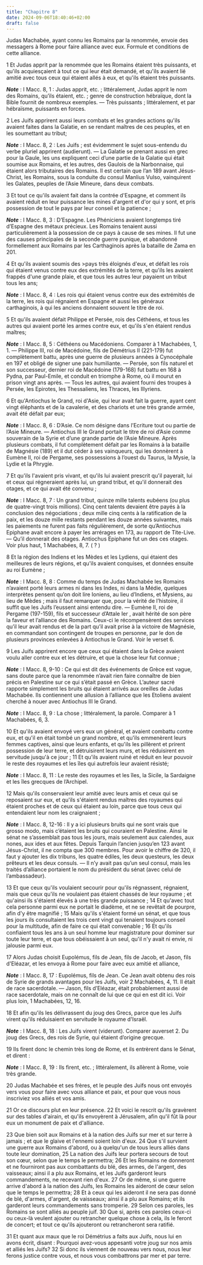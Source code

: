 ```yaml
---
title: "Chapitre 8"
date: 2024-09-06T18:40:46+02:00
draft: false
---
```



Judas Machabée, ayant connu les Romains par la renommée, envoie des messagers à Rome pour faire alliance avec eux.
Formule et conditions de cette alliance.


1 Et Judas apprit par la renommée que les Romains étaient très puissants, et qu'ils acquiesçaient à tout ce qui leur était demandé, et qu'ils avaient lié amitié avec tous ceux qui étaient allés à eux, et qu'ils étaient très puissants.

***Note*** :  I Macc. 8, 1 : Judas apprit, etc. ; littéralement, Judas apprit le nom des Romains, qu’ils étaient, etc. ; genre de construction hébraïque, dont la Bible fournit de nombreux exemples. ― Très puissants ; littéralement, et par hébraïsme, puissants en forces.

2 Les Juifs apprirent aussi leurs combats et les grandes actions qu'ils avaient faites dans la Galatie, en se rendant maîtres de ces peuples, et en les soumettant au tribut;

***Note*** :  I Macc. 8, 2 : Les Juifs ; est évidemment le sujet sous-entendu du verbe pluriel apprirent (audierunt). ― La Galatie se prenant aussi en grec pour la Gaule, les uns expliquent ceci d’une partie de la Galatie qui était soumise aux Romains, et les autres, des Gaulois de la Narbonnaise, qui étaient alors tributaires des Romains. Il est certain que l’an 189 avant Jésus-Christ, les Romains, sous la conduite du consul Manlius Vulso, vainquirent les Galates, peuples de l’Asie Mineure, dans deux combats.

3 Et tout ce qu'ils avaient fait dans la contrée d'Espagne, et comment ils avaient réduit en leur puissance les mines d'argent et d'or qui y sont, et pris possession de tout le pays par leur conseil et la patience ;

***Note*** :  I Macc. 8, 3 : D’Espagne. Les Phéniciens avaient longtemps tiré d’Espagne des métaux précieux. Les Romains tenaient aussi particulièrement à la possession de ce pays à cause de ses mines. Il fut une des causes principales de la seconde guerre punique, et abandonné formellement aux Romains par les Carthaginois après la bataille de Zama en 201.

4 Et qu'ils avaient soumis des >pays très éloignés d'eux, et défait les rois qui étaient venus contre eux des extrémités de la terre, et qu'ils les avaient frappés d'une grande plaie, et que tous les autres leur payaient un tribut tous les ans;

***Note*** :  I Macc. 8, 4 : Les rois qui étaient venus contre eux des extrémités de la terre, les rois qui régnaient en Espagne et aussi les généraux carthaginois, à qui les anciens donnaient souvent le titre de roi.

5 Et qu'ils avaient défait Philippe et Persée, rois des Céthéens, et tous les autres qui avaient porté les armes contre eux, et qu'ils s'en étaient rendus maîtres;

***Note*** :  I Macc. 8, 5 : Céthéens ou Macédoniens. Comparer à 1 Machabées, 1, 1. ― Philippe III, roi de Macédoine, fils de Démétrius II (221-179) fut complètement battu, après une guerre de plusieurs années à Cynocéphale en 197 et obligé de signer une paix humiliante. ― Persée, son fils naturel et son successeur, dernier roi de Macédoine (179-168) fut battu en 168 à Pydna, par Paul-Emile, et conduit en triomphe à Rome, où il mourut en prison vingt ans après. ― Tous les autres, qui avaient fourni des troupes à Persée, les Epirotes, les Thessaliens, les Thraces, les Illyriens.

6 Et qu'Antiochus le Grand, roi d'Asie, qui leur avait fait la guerre, ayant cent vingt éléphants et de la cavalerie, et des chariots et une très grande armée, avait été défait par eux;

***Note*** :  I Macc. 8, 6 : D’Asie. Ce nom désigne dans l’Ecriture tout ou partie de l’Asie Mineure. ― Antiochus III le Grand portait le titre de roi d’Asie comme souverain de la Syrie et d’une grande partie de l’Asie Mineure. Après plusieurs combats, il fut complètement défait par les Romains à la bataille de Magnésie (189) et il dut céder à ses vainqueurs, qui les donnèrent à Eumène II, roi de Pergame, ses possessions à l’ouest du Taurus, la Mysie, la Lydie et la Phrygie.

7 Et qu'ils l'avaient pris vivant, et qu'ils lui avaient prescrit qu'il payerait, lui et ceux qui régneraient après lui, un grand tribut, et qu'il donnerait des otages, et ce qui avait été convenu ;

***Note*** :  I Macc. 8, 7 : Un grand tribut, quinze mille talents eubéens (ou plus de quatre-vingt trois millions). Cinq cent talents devaient être payés à la conclusion des négociations ; deux mille cinq cents à la ratification de la paix, et les douze mille restants pendant les douze années suivantes, mais les paiements ne furent pas faits régulièrement, de sorte qu’Antiochus Epiphane avait encore à payer les arrérages en 173, au rapport de Tite-Live. ― Qu’il donnerait des otages. Antiochus Epiphane fut un des ces otages. Voir plus haut, 1 Machabées, 8, 7. ( ? )

8 Et la région des Indiens et les Mèdes et les Lydiens, qui étaient des meilleures de leurs régions, et qu'ils avaient conquises, et données ensuite au roi Eumène ;

***Note*** :  I Macc. 8, 8 : Comme du temps de Judas Machabée les Romains n’avaient porté leurs armes ni dans les Indes, ni dans la Médie, quelques interprètes pensent qu’on doit lire Ioniens, au lieu d’Indiens, et Mysiens, au lieu de Mèdes ; mais il faut remarquer que, pour la vérité de l’histoire, il suffit que les Juifs l’eussent ainsi entendu dire. ― Eumène II, roi de Pergame (197-159), fils et successeur d’Attale Ier , avait hérité de son père la faveur et l’alliance des Romains. Ceux-ci le récompensèrent des services qu’il leur avait rendus et de la part qu’il avait prise à la victoire de Magnésie, en commandant son contingent de troupes en personne, par le don de plusieurs provinces enlevées à Antiochus le Grand. Voir le verset 6.

9 Les Juifs apprirent encore que ceux qui étaient dans la Grèce avaient voulu aller contre eux et les détruire, et que la chose leur fut connue ;

***Note*** :  I Macc. 8, 9-10 : Ce qui est dit des événements de Grèce est vague, sans doute parce que la renommée n’avait rien faire connaître de bien précis en Palestine sur ce qui s’était passé en Grèce. L’auteur sacré rapporte simplement les bruits qui étaient arrivés aux oreilles de Judas Machabée. Ils contiennent une allusion à l’alliance que les Etoliens avaient cherché à nouer avec Antiochus III le Grand.

***Note*** :  I Macc. 8, 9 : La chose ; littéralement, la parole. Comparer à 1 Machabées, 6, 3.

10 Et qu'ils avaient envoyé vers eux un général, et avaient combattu contre eux, et qu'il en était tombé un grand nombre, et qu'ils emmenèrent leurs femmes captives, ainsi que leurs enfants, et qu'ils les pillèrent et prirent possession de leur terre, et détruisirent leurs murs, et les réduisirent en servitude jusqu'à ce jour ; 11 Et qu'ils avaient ruiné et réduit en leur pouvoir le reste des royaumes et les îles qui autrefois leur avaient résisté;

***Note*** :  I Macc. 8, 11 : Le reste des royaumes et les îles, la Sicile, la Sardaigne et les îles grecques de l’Archipel.

12 Mais qu'ils conservaient leur amitié avec leurs amis et ceux qui se reposaient sur eux, et qu'ils s'étaient rendus maîtres des royaumes qui étaient proches et de ceux qui étaient au loin, parce que tous ceux qui entendaient leur nom les craignaient ;

***Note*** :  I Macc. 8, 12-16 : Il y a ici plusieurs bruits qui ne sont vrais que grosso modo, mais c’étaient les bruits qui couraient en Palestine. Ainsi le sénat ne s’assemblait pas tous les jours, mais seulement aux calendes, aux nones, aux ides et aux fêtes. Depuis Tarquin l’ancien jusqu’en 123 avant Jésus-Christ, il ne compta que 300 membres. Pour avoir le chiffre de 320, il faut y ajouter les dix tribuns, les quatre édiles, les deux questeurs, les deux prêteurs et les deux consuls. ― Il n’y avait pas qu’un seul consul, mais les traités d’alliance portaient le nom du président du sénat (avec celui de l’ambassadeur).

13 Et que ceux qu'ils voulaient secourir pour qu'ils régnassent, régnaient, mais que ceux qu'ils ne voulaient pas étaient chassés de leur royaume ; et qu'ainsi ils s'étaient élevés à une très grande puissance ; 14 Et qu'avec tout cela personne parmi eux ne portait le diadème, et ne se revêtait de pourpre, afin d'y être magnifié ; 15 Mais qu'ils s'étaient formé un sénat, et que tous les jours ils consultaient les trois cent vingt qui tenaient toujours conseil pour la multitude, afin de faire ce qui était convenable ; 16 Et qu'ils confiaient tous les ans à un seul homme leur magistrature pour dominer sur toute leur terre, et que tous obéissaient à un seul, qu'il n'y avait ni envie, ni jalousie parmi eux.


17 Alors Judas choisit Eupolémus, fils de Jean, fils de Jacob, et Jason, fils d'Eléazar, et les envoya à Rome pour faire avec eux amitié et alliance,

***Note*** :  I Macc. 8, 17 : Eupolémus, fils de Jean. Ce Jean avait obtenu des rois de Syrie de grands avantages pour les Juifs, voir 2 Machabées, 4, 11. Il était de race sacerdotale. ― Jason, fils d’Eléazar, était probablement aussi de race sacerdotale, mais on ne connaît de lui que ce qui en est dit ici. Voir plus loin, 1 Machabées, 12, 16.

18 Et afin qu'ils les délivrassent du joug des Grecs, parce que les Juifs virent qu'ils réduisaient en servitude le royaume d'Israël.

***Note*** :  I Macc. 8, 18 : Les Juifs virent (viderunt). Comparer auverset 2. Du joug des Grecs, des rois de Syrie, qui étaient d’origine grecque.

19 Ils firent donc le chemin très long de Rome, et ils entrèrent dans le Sénat, et dirent :

***Note*** :  I Macc. 8, 19 : Ils firent, etc. ; littéralement, ils allèrent à Rome, voie très grande.

20 Judas Machabée et ses frères, et le peuple des Juifs nous ont envoyés vers vous pour faire avec vous alliance et paix, et pour que vous nous inscriviez vos alliés et vos amis.


21 Or ce discours plut en leur présence. 22 Et voici le rescrit qu'ils gravèrent sur des tables d'airain, et qu'ils envoyèrent à Jérusalem, afin qu'il fût là pour eux un monument de paix et d'alliance.


23 Que bien soit aux Romains et à la nation des Juifs sur mer et sur terre à jamais ; et que le glaive et l'ennemi soient loin d'eux. 24 Que s'il survient une guerre aux Romains d'abord, ou à quelqu'un de tous leurs alliés dans toute leur domination, 25 La nation des Juifs leur portera secours de tout son cœur, selon que le temps le permettra; 26 Et les Romains ne donneront et ne fourniront pas aux combattants du blé, des armes, de l'argent, des vaisseaux; ainsi il a plu aux Romains, et les Juifs garderont leurs commandements, ne recevant rien d'eux. 27 Or de même, si une guerre arrive d'abord à la nation des Juifs, les Romains les aideront de cœur selon que le temps le permettra; 28 Et à ceux qui les aideront il ne sera pas donné de blé, d'armes, d'argent, de vaisseaux; ainsi il a plu aux Romains; et ils garderont leurs commandements sans tromperie. 29 Selon ces paroles, les Romains se sont alliés au peuple juif. 30 Que si, après ces paroles ceux-ci ou ceux-là veulent ajouter ou retrancher quelque chose à cela,
ils le feront de concert; et tout ce qu'ils ajouteront ou retrancheront sera ratifié.


31 Et quant aux maux que le roi Démétrius a faits aux Juifs, nous lui en avons écrit, disant : Pourquoi avez-vous appesanti votre joug sur nos amis et alliés les Juifs? 32 Si donc ils viennent de nouveau vers nous, nous leur ferons justice contre vous, et nous vous combattrons par mer et par terre.

